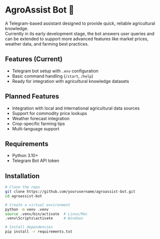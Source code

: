 # AgroAssist Bot 🌾

A Telegram-based assistant designed to provide quick, reliable agricultural knowledge.  
Currently in its early development stage, the bot answers user queries and can be extended to support more advanced features like market prices, weather data, and farming best practices.

## Features (Current)
- Telegram bot setup with `.env` configuration
- Basic command handling (`/start`, `/help`)
- Ready for integration with agricultural knowledge datasets

## Planned Features
- Integration with local and international agricultural data sources
- Support for commodity price lookups
- Weather forecast integration
- Crop-specific farming tips
- Multi-language support

## Requirements
- Python 3.10+
- Telegram Bot API token

## Installation
```bash
# Clone the repo
git clone https://github.com/yourusername/agroassist-bot.git
cd agroassist-bot

# Create a virtual environment
python -m venv .venv
source .venv/bin/activate  # Linux/Mac
.venv\Scripts\activate     # Windows

# Install dependencies
pip install -r requirements.txt

